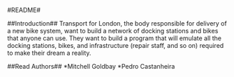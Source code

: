 #README#

##Introduction##
Transport for London, the body responsible for delivery of a new bike system, want to build a network of docking stations and bikes that anyone can use. They want to build a program that will emulate all the docking stations, bikes, and infrastructure (repair staff, and so on) required to make their dream a reality.

##Read Authors##
*Mitchell Goldbay
*Pedro Castanheira
